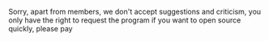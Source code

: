 Sorry, apart from members, we don't accept suggestions and criticism, you only have the right to request the program if you want to open source quickly, please pay
